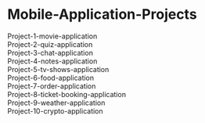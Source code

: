 # Mobile-Application-Projects

Project-1-movie-application<br>
Project-2-quiz-application<br>
Project-3-chat-application<br>
Project-4-notes-application<br>
Project-5-tv-shows-application<br>
Project-6-food-application<br>
Project-7-order-application<br>
Project-8-ticket-booking-application<br>
Project-9-weather-application<br>
Project-10-crypto-application<br>
